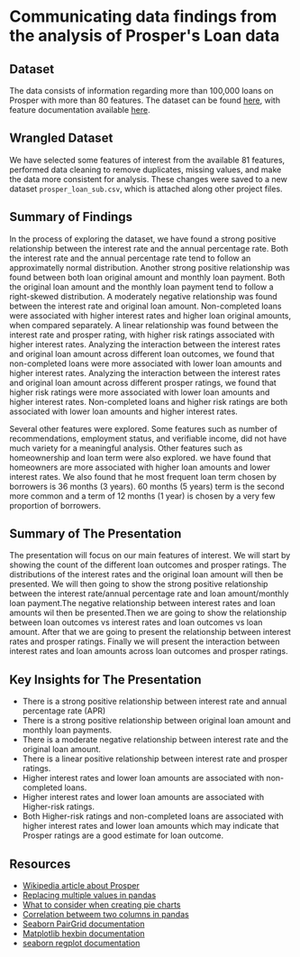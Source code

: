 # Communicating data findings from the analysis of Prosper's Loan data

## Dataset

The data consists of information regarding more than 100,000 loans on Prosper with more than 80 features.
The dataset can be found [here](https://www.google.com/url?q=https://s3.amazonaws.com/udacity-hosted-downloads/ud651/prosperLoanData.csv&sa=D&ust=1608053448414000&usg=AOvVaw3QHm2jzSaCPaBUbEvUXtSg),
with feature documentation available [here](https://docs.google.com/spreadsheets/d/1gDyi_L4UvIrLTEC6Wri5nbaMmkGmLQBk-Yx3z0XDEtI/edit#gid=0).

## Wrangled Dataset

We have selected some features of interest from the available 81 features, performed data cleaning to remove duplicates,
missing values, and make the data more consistent for analysis. These changes were saved to a new dataset `prosper_loan_sub.csv`,
which is attached along other project files.

## Summary of Findings

In the process of exploring the dataset, we have found a strong positive relationship between
the interest rate and the annual percentage rate. Both the interest rate and the annual 
percentage rate tend to follow an approximatelly normal distribution. Another strong positive
relationship was found between both loan original amount and monthly loan payment. Both the
original loan amount and the monthly loan payment tend to follow a right-skewed distribution.
A moderately negative relationship was found between the interest rate and original loan amount.
Non-completed loans were associated with higher interest rates and higher loan original amounts,
when compared separately. A linear relationship was found between the interest rate and prosper
rating, with higher risk ratings associated with higher interest rates. Analyzing the interaction
between the interest rates and original loan amount across different loan outcomes, we found that
non-completed loans were more associated with lower loan amounts and higher interest rates.
Analyzing the interaction between the interest rates and original loan amount across different 
prosper ratings, we found that higher risk ratings were more associated with lower loan amounts 
and higher interest rates. Non-completed loans and higher risk ratings are both associated with
lower loan amounts and higher interest rates.

Several other features were explored. Some features such as number of recommendations, employment status,
and verifiable income, did not have much variety for a meaningful analysis. Other features such as
homeownership and loan term were also explored. we have found that homeowners are more associated with
higher loan amounts and lower interest rates. We also found that he most frequent loan term chosen by
borrowers is 36 months (3 years). 60 months (5 years) term is the second more common and a term of 
12 months (1 year) is chosen by a very few proportion of borrowers.

## Summary of  The Presentation

The presentation will focus on our main features of interest. We will start by showing the count of the
different loan outcomes and prosper ratings. The distributions of the interest rates and the original loan
amount will then be presented. We will then going to show the strong positive relationship between the
interest rate/annual percentage rate and loan amount/monthly loan payment.The negative relationship between
interest rates and loan amounts wil then be presented.Then we are going to show the relationship between 
loan outcomes vs interest rates and loan outcomes vs loan amount. After that we are
going to present the relationship between interest rates and prosper ratings. Finally we will present the
interaction between interest rates and loan amounts across loan outcomes and prosper ratings.

## Key Insights for The Presentation

- There is a strong positive relationship between interest rate and annual percentage rate (APR)
- There is a strong positive relationship between original loan amount and monthly loan payments.
- There is a moderate negative relationship between interest rate and the original loan amount.
- There is a linear positive relationship between interest rate and prosper ratings.
- Higher interest rates and lower loan amounts are associated with non-completed loans.
- Higher interest rates and lower loan amounts are associated with Higher-risk ratings.
- Both Higher-risk ratings and non-completed loans are associated with higher interest rates and 
lower loan amounts which may indicate that Prosper ratings are a good estimate for loan outcome.

## Resources

- [Wikipedia article about Prosper](https://en.wikipedia.org/wiki/Prosper_Marketplace)
- [Replacing multiple values in pandas](https://stackoverflow.com/questions/22100130/pandas-replace-multiple-values-one-column)
- [What to consider when creating pie charts](https://academy.datawrapper.de/article/127-what-to-consider-when-creating-a-pie-chart)
- [Correlation betweem two columns in pandas](https://stackoverflow.com/questions/42579908/use-corr-to-get-the-correlation-between-two-columns?noredirect=1&lq=1)
- [Seaborn PairGrid documentation](https://seaborn.pydata.org/generated/seaborn.PairGrid.html)
- [Matplotlib hexbin documentation](https://matplotlib.org/3.1.1/api/_as_gen/matplotlib.pyplot.hexbin.html)
- [seaborn regplot documentation](https://seaborn.pydata.org/generated/seaborn.regplot.html)

